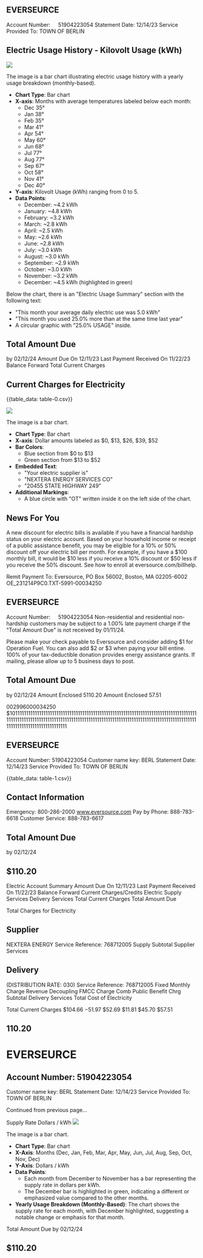 ## EVERSEURCE

Account Number: $\quad 51904223054$
Statement Date: 12/14/23
Service Provided To:
TOWN OF BERLIN

## Electric Usage History - Kilovolt Usage (kWh)

![](images/img-0.jpeg)

The image is a bar chart illustrating electric usage history with a yearly usage breakdown (monthly-based). 

- **Chart Type**: Bar chart
- **X-axis**: Months with average temperatures labeled below each month:
  - Dec 35°
  - Jan 38°
  - Feb 35°
  - Mar 41°
  - Apr 54°
  - May 60°
  - Jun 68°
  - Jul 77°
  - Aug 77°
  - Sep 67°
  - Oct 58°
  - Nov 41°
  - Dec 40°
- **Y-axis**: Kilovolt Usage (kWh) ranging from 0 to 5.
- **Data Points**: 
  - December: ~4.2 kWh
  - January: ~4.8 kWh
  - February: ~3.2 kWh
  - March: ~2.8 kWh
  - April: ~2.5 kWh
  - May: ~2.6 kWh
  - June: ~2.8 kWh
  - July: ~3.0 kWh
  - August: ~3.0 kWh
  - September: ~2.9 kWh
  - October: ~3.0 kWh
  - November: ~3.2 kWh
  - December: ~4.5 kWh (highlighted in green)
  
Below the chart, there is an "Electric Usage Summary" section with the following text:

- "This month your average daily electric use was 5.0 kWh"
- "This month you used 25.0% more than at the same time last year"
- A circular graphic with "25.0% USAGE" inside.

## Total Amount Due

by $02 / 12 / 24$
Amount Due On 12/11/23
Last Payment Received On 11/22/23
Balance Forward
Total Current Charges

## Current Charges for Electricity

{{table_data: table-0.csv}}

![](images/img-1.jpeg)

The image is a bar chart.

- **Chart Type**: Bar chart
- **X-axis**: Dollar amounts labeled as $0, $13, $26, $39, $52
- **Bar Colors**: 
  - Blue section from $0 to $13
  - Green section from $13 to $52
- **Embedded Text**: 
  - "Your electric supplier is"
  - "NEXTERA ENERGY SERVICES CO"
  - "20455 STATE HIGHWAY 249"
- **Additional Markings**: 
  - A blue circle with "OT" written inside it on the left side of the chart.

## News For You

A new discount for electric bills is available if you have a financial hardship status on your electric account. Based on your household income or receipt of a public assistance benefit, you may be eligible for a $10 \%$ or $50 \%$ discount off your electric bill per month. For example, if you have a $\$ 100$ monthly bill, it would be $\$ 10$ less if you receive a $10 \%$ discount or $\$ 50$ less if you receive the $50 \%$ discount. See how to enroll at eversource.com/billhelp.

Remit Payment To: Eversource, PO Box 56002, Boston, MA 02205-6002
OE_231214P9C0.TXT-5991-00034250

## EVERSEURCE

Account Number: $\quad 51904223054$
Non-residential and residential non-hardship customers may be subject to a $1.00 \%$ late payment charge if the "Total Amount Due" is not received by $01 / 11 / 24$.

Please make your check payable to Eversource and consider adding $\$ 1$ for Operation Fuel.
You can also add $\$ 2$ or $\$ 3$ when paying your bill entine. $100 \%$ of your tax-deductible donation provides energy assistance grants. If mailing, please allow up to 5 business days to post.

## Total Amount Due

by $02 / 12 / 24$
Amount Enclosed
$5110.20$
Amount Enclosed
$57.51$

002996000034250
$1011111111111111111111111111111111111111111111111111111111111111111111111111111111111111111111111111111111111111111111111111111111111111111111111111111111111111111111111111111111111111111111111111111111

## EVERSEURCE

Account Number: 51904223054
Customer name key: BERL
Statement Date: 12/14/23
Service Provided To:
TOWN OF BERLIN

{{table_data: table-1.csv}}

## Contact Information

Emergency: 800-286-2000
www.eversource.com
Pay by Phone: 888-783-6618
Customer Service: 888-783-6617

## Total Amount Due

by $02 / 12 / 24$

## $110.20

Electric Account Summary
Amount Due On 12/11/23
Last Payment Received On 11/22/23
Balance Forward
Current Charges/Credits
Electric Supply Services
Delivery Services
Total Current Charges
Total Amount Due

Total Charges for Electricity

## Supplier

NEXTERA ENERGY
Service Reference: 768712005
Supply
Subtotal Supplier Services

## Delivery

(DISTRIBUTION RATE: 030)
Service Reference: 768712005
Fixed Monthly Charge
Revenue Decoupling
FMCC Charge
Comb Public Benefit Chrg
Subtotal Delivery Services
Total Cost of Electricity

Total Current Charges
$104.66
$-$51.97
\$52.69
\$11.81
\$45.70
\$57.51

## $110.20$

# EVERSEURCE 

## Account Number: 51904223054

Customer name key: BERL
Statement Date: $12 / 14 / 23$
Service Provided To:
TOWN OF BERLIN

Continued from previous page...

Supply Rate
Dollars / kWh
![](images/img-2.jpeg)

The image is a bar chart.

- **Chart Type**: Bar chart
- **X-Axis**: Months (Dec, Jan, Feb, Mar, Apr, May, Jun, Jul, Aug, Sep, Oct, Nov, Dec)
- **Y-Axis**: Dollars / kWh
- **Data Points**: 
  - Each month from December to November has a bar representing the supply rate in dollars per kWh.
  - The December bar is highlighted in green, indicating a different or emphasized value compared to the other months.
- **Yearly Usage Breakdown (Monthly-Based)**: The chart shows the supply rate for each month, with December highlighted, suggesting a notable change or emphasis for that month.

Total Amount Due by $02 / 12 / 24$

## \$110.20
